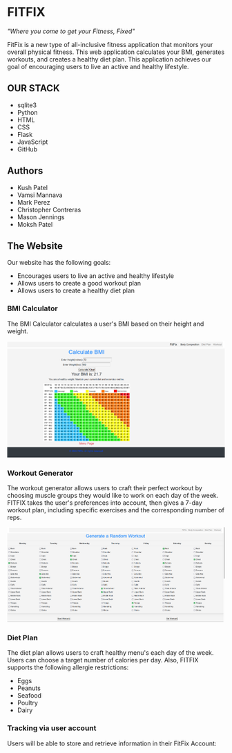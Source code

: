 # FITFIX
_"Where you come to get your Fitness, Fixed"_

FitFix is a new type of all-inclusive fitness application that monitors your overall physical fitness. This web application calculates your BMI, generates workouts, and creates a healthy diet plan. This application achieves our goal of encouraging users to live an active and healthy lifestyle.

## OUR STACK
- sqlite3
- Python
- HTML
- CSS
- Flask
- JavaScript
- GitHub

## Authors
- Kush Patel
- Vamsi Mannava
- Mark Perez
- Christopher Contreras
- Mason Jennings
- Moksh Patel

## The Website
Our website has the following goals:
- Encourages users to live an active and healthy lifestyle
- Allows users to create a good workout plan
- Allows users to create a healthy diet plan

### BMI Calculator
The BMI Calculator calculates a user's BMI based on their height and weight.

![](https://github.com/kushpatelj86/CPSC-362-Group-Project-Workout-Website-/blob/main/screenshots/Screenshot%20from%202024-04-25%2011-23-52.png)

### Workout Generator
The workout generator allows users to craft their perfect workout by choosing muscle groups they would like to work on each day of the week. FITFIX takes the user's preferences into account, then gives a 7-day workout plan, including specific exercises and the corresponding number of reps.

![](https://github.com/kushpatelj86/CPSC-362-Group-Project-Workout-Website-/blob/main/screenshots/Screenshot%20from%202024-04-25%2014-18-26.png)

### Diet Plan
The diet plan allows users to craft healthy menu's each day of the week. Users can choose a target number of calories per day. Also, FITFIX supports the following allergie restrictions:
-  Eggs
-  Peanuts
-  Seafood
-  Poultry
-  Dairy

### Tracking via user account
Users will be able to store and retrieve information in their FitFix Account:
